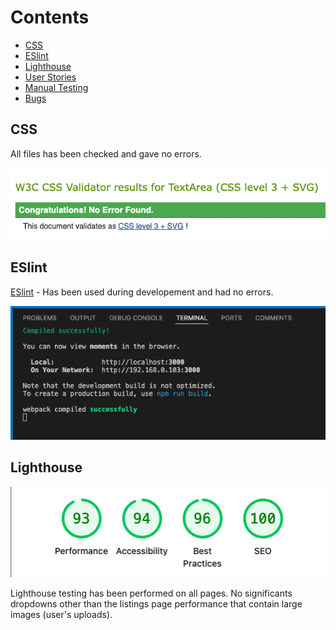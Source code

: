 # Contents

- [CSS](#css)
- [ESlint](#eslint)
- [Lighthouse](#lighthouse)
- [User Stories](#user-stories)
- [Manual Testing](#manual-testing)
- [Bugs](#bugs)

## CSS

All files has been checked and gave no errors.

![CSS](docs/readme-images/CSS_validation.png)

## ESlint

[ESlint](https://eslint.org/) - Has been used during developement and had no errors.

![ESlint](docs/readme-images/ESlint.png)

## Lighthouse

![Lighthouse](docs/readme-images/lighthouse.png)

Lighthouse testing has been performed on all pages. No significants dropdowns other than the listings page
performance that contain large images (user's uploads).

